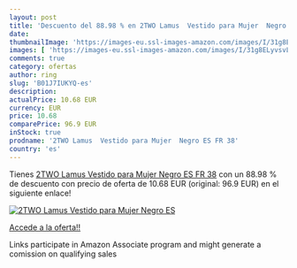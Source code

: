 ```yaml
---
layout: post
title: 'Descuento del 88.98 % en 2TWO Lamus  Vestido para Mujer  Negro ES'
date: 
thumbnailImage: 'https://images-eu.ssl-images-amazon.com/images/I/31g8ELyvsvL._SL200_.jpg'
images: [ 'https://images-eu.ssl-images-amazon.com/images/I/31g8ELyvsvL._SL200_.jpg' ]
comments: true
category: ofertas
author: ring
slug: 'B01J7IUKYQ-es'
description:
actualPrice: 10.68 EUR
currency: EUR
price: 10.68
comparePrice: 96.9 EUR
inStock: true
prodname: '2TWO Lamus  Vestido para Mujer  Negro ES FR 38'
country: 'es'
---
```


Tienes [2TWO Lamus  Vestido para Mujer  Negro ES FR 38](https://www.amazon.es/dp/B01J7IUKYQ/?tag=tolees-21) con un 88.98 % de descuento con precio de oferta de 10.68 EUR (original: 96.9 EUR) en el siguiente enlace!

[![2TWO Lamus  Vestido para Mujer  Negro ES](https://images-eu.ssl-images-amazon.com/images/I/31g8ELyvsvL._SL200_.jpg)](https://www.amazon.es/dp/B01J7IUKYQ/?tag=tolees-21)

[Accede a la oferta!!](https://www.amazon.es/dp/B01J7IUKYQ/?tag=tolees-21)

Links participate in Amazon Associate program and might generate a comission on qualifying sales


